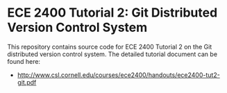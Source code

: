 
ECE 2400 Tutorial 2: Git Distributed Version Control System
==========================================================================

This repository contains source code for ECE 2400 Tutorial 2 on the Git
distributed version control system. The detailed tutorial document can be
found here:

 * http://www.csl.cornell.edu/courses/ece2400/handouts/ece2400-tut2-git.pdf

